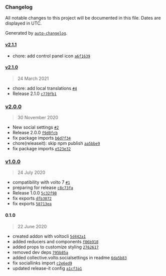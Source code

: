 ### Changelog

All notable changes to this project will be documented in this file. Dates are displayed in UTC.

Generated by [`auto-changelog`](https://github.com/CookPete/auto-changelog).

#### [v2.1.1](https://github.com/collective/volto-social-settings/compare/v2.1.0...v2.1.1)

- chore: add control panel icon [`a6f1639`](https://github.com/collective/volto-social-settings/commit/a6f1639404c11409d90567a80b20bccc1383883d)

#### [v2.1.0](https://github.com/collective/volto-social-settings/compare/v2.0.0...v2.1.0)

> 24 March 2021

- chore: add local translations [`#4`](https://github.com/collective/volto-social-settings/pull/4)
- Release 2.1.0 [`c770fb1`](https://github.com/collective/volto-social-settings/commit/c770fb17e5b25887db0be5df39a128f32d2da51b)

### [v2.0.0](https://github.com/collective/volto-social-settings/compare/v1.0.0...v2.0.0)

> 30 November 2020

- New social settings [`#2`](https://github.com/collective/volto-social-settings/pull/2)
- Release 2.0.0 [`f9d0fcb`](https://github.com/collective/volto-social-settings/commit/f9d0fcb825fdfb6a61b37716b723e9369e078a63)
- fix package imports [`b6d7f34`](https://github.com/collective/volto-social-settings/commit/b6d7f34a939e57be9af7e42906dc57088ee4716e)
- chore(releaseit): skip npm publish [`aa5bbe9`](https://github.com/collective/volto-social-settings/commit/aa5bbe9de7ea7dc7bea9103b480416af0b514d1f)
- fix package imports [`e523e32`](https://github.com/collective/volto-social-settings/commit/e523e3227a95397bb23caa5a2b5d7c4d5f322af1)

### [v1.0.0](https://github.com/collective/volto-social-settings/compare/0.1.0...v1.0.0)

> 24 July 2020

- compatibility with volto 7 [`#1`](https://github.com/collective/volto-social-settings/pull/1)
- preparing for release [`c8c73fa`](https://github.com/collective/volto-social-settings/commit/c8c73fa3daff2ce87368817a5bcb2d6d13a740fa)
- Release 1.0.0 [`5c32f98`](https://github.com/collective/volto-social-settings/commit/5c32f9897d47d4e8675b47cb7d7d9e09a2b6c5ea)
- fix exports [`dfb3072`](https://github.com/collective/volto-social-settings/commit/dfb30722eb2456daef952f2a40b2fc7917001c05)
- fix exports [`58713ea`](https://github.com/collective/volto-social-settings/commit/58713ea411f180963654724a4e9b14fd57b9d130)

#### 0.1.0

> 22 June 2020

- created addon with voltocli [`5d442a1`](https://github.com/collective/volto-social-settings/commit/5d442a1a2fb5b427caba0a4bd07130602ec35def)
- added reducers and components [`f06b918`](https://github.com/collective/volto-social-settings/commit/f06b918275cd5c14465a454735fba5a8b6066418)
- added props to customize styling [`2762617`](https://github.com/collective/volto-social-settings/commit/2762617e92314209001852d09c69b2d74894e126)
- removed dev deps [`795b85a`](https://github.com/collective/volto-social-settings/commit/795b85a66843f4e216810390f33b30cd14ea0b65)
- added collective.volto.socialsettings in readme [`6da5b83`](https://github.com/collective/volto-social-settings/commit/6da5b83065814a42a01a187aa6712626fc43e85d)
- fix sociallinks import [`c2e6ed9`](https://github.com/collective/volto-social-settings/commit/c2e6ed9ae5c55b5964027c2ff150238b35fab11f)
- updated release-it config [`a1cf3a1`](https://github.com/collective/volto-social-settings/commit/a1cf3a131eb220da4cb5993fe0f288faaa40d89a)
